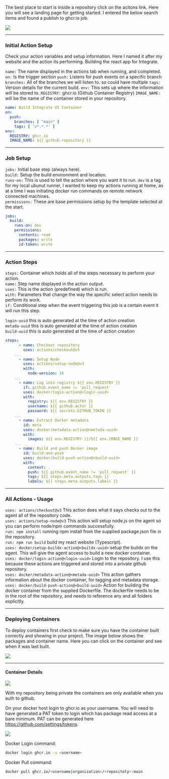 The best place to start is inside a repository click on the acitons link. Here you will see a landing page for getting started. I entered the below search items and found a publish to ghcr.io job.

![](Pasted%20image%2020221204104307.png)

---
### Initial Action Setup

Check your action variables and setup information. Here I named it after my website and the action its performing. Building the react app for Integrate. 

`name:` The name displayed in the actions tab when running, and completed.
`on:` Is the trigger section 
`push:` Listens for push events on a specific branch
`branches:` All of the branches we will listen to. so could have multiple
`tags:` Version details for the current build.
`env:` This sets up where the information will be stored to. 
`REGISTRY:` ghcr.io (Github Container Registry)
`IMAGE_NAME:` will be the name of the container stored in your repository.

```yml
name: Build Integrate UI Container
on:
  push:
    branches: [ "main" ]
    tags: [ 'v*.*.*' ]
env:
  REGISTRY: ghcr.io
  IMAGE_NAME: ${{ github.repository }}
```


---
### Job Setup

`jobs:` Initial base step (always here).  
`build:` Setup the build environment and location.  
`runs-on:` This is used to tell the action where you want it to run. `dev` is a tag for my local ubunut runner, I wanted to keep my actions running at home, as at a time I was initiating docker run commands on remote network connected machines.  
`permissions:` These are base permissions setup by the template selected at the start.  

```yml
jobs:
  build:
    runs-on: dev
    permissions:
      contents: read
      packages: write
      id-token: write
```

---
### Action Steps

`steps:` Container which holds all of the steps necessary to perform your action.  
`name:` Step name displayed in the action output.  
`uses:` This is the action (predefined) which is run.  
`with:` Parameters that change the way the specific select action needs to perform its work.  
`if:` Conditional step when the event triggering this job is a certain event it will run this step.  

`login-uuid` this is auto generated at the time of action creation  
`metada-uuid` this is auto generated at the time of action creation  
`build-uuid` this is auto generated at the time of action creation  

```yml
steps:
      - name: Checkout repository
        uses: actions/checkout@v3
    ...
      - name: Setup Node
        uses: actions/setup-node@v3
        with:
          node-version: 16
    ...
      - name: Log into registry ${{ env.REGISTRY }}
        if: github.event_name != 'pull_request'
        uses: docker/login-action@<login-uuid>
        with:
          registry: ${{ env.REGISTRY }}
          username: ${{ github.actor }}
          password: ${{ secrets.GITHUB_TOKEN }}
    ...
      - name: Extract Docker metadata
        id: meta
        uses: docker/metadata-action@<metada-uuid>
        with:
          images: ${{ env.REGISTRY }}/${{ env.IMAGE_NAME }}
    ...
      - name: Build and push Docker image
        id: build-and-push
        uses: docker/build-push-action@<build-uuid>
        with:
          context: .
          push: ${{ github.event_name != 'pull_request' }}
          tags: ${{ steps.meta.outputs.tags }}
          labels: ${{ steps.meta.outputs.labels }}
```

---
### All Actions - Usage

`uses: actions/checkout@v3` This action does what it says checks out to the agent all of the repository code.  
`uses: actions/setup-node@v3` This action will setup node.js on the agent so you can perform node/npm commands successfully.  
`run: npm install` running npm install from the supplied package.json file in the repository.  
`run: npm run build` build my react website (Typescript).  
`uses: docker/setup-buildx-action@<buildx-uuid>` setup the buildx on the agent. This will give the agent access to build a new docker container.  
`uses: docker/login-action@<login-uuid>` Login to the repository. I use this because these actions are triggered and stored into a private github repository.  
`uses: docker/metadata-action@<metada-uuid>` This action gathers information about the docker container, for tagging and metadata storage.  
`uses: docker/build-push-action@<build-uuid>` Action for building the docker container from the supplied Dockerfile. The dockerfile needs to be in the root of the repository, and needs to reference any and all folders explicitly.

---
### Deploying Containers

To deploy containers first check to make sure you have the container built correctly and showing in your project. The image below shows the packages and container name. Here you can click on the container and see when it was last built.

![](Pasted%20image%2020221204104507.png)

---
#### Container Details

![](Pasted%20image%2020221204111648.png)

With my repository being private the containers are only available when you auth to github.

On your docker host login to ghcr.io as your username. You will need to have generated a PAT token to login which has package read access at a bare minimum. PAT can be generated here https://github.com/settings/tokens. 

![](Pasted%20image%2020221204112026.png)


Docker Login command:
```bash
docker login ghcr.io -u <username>
```

Docker Pull command:

```bash
docker pull ghcr.io/<username|organization>/<repositoty>:main
```


